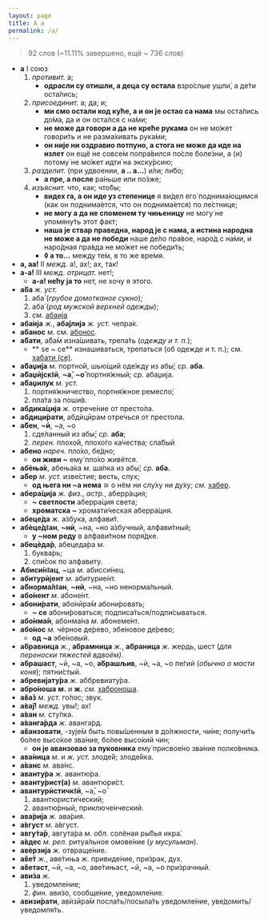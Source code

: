 ```yaml
---
layout: page
title: А а
permalink: /a/
---
```

> 92 слов (~11.11% завершено, ещё ~ 736 слов)

* <a name="aI" title="а" class="rs">**а**</a> I союз
  1. *противит.* а;
     * **одрасли су отишли, а деца су остала** взро́слые ушли́, а де́ти оста́лись;
  2. *присоединит.* а; да; и;
     * **ми смо остали код куће, а и он је остао са нама** мы оста́лись до́ма, да и он оста́лся с на́ми;
     * **не може да говори а да не креће рукама** он не мо́жет говори́ть и не разма́хивать рука́ми;
     * **он није ни оздравио потпуно, а стога не може да иде на излет** он ещё не совсе́м попра́вился по́сле боле́зни, а (и) потому́ не мо́жет идти́ на экску́рсию;
  3. *разделит.* (при удвоении, **а .. а...**) и́ли; ли́бо;
     * **а пре, а после** ра́ньше или по́зже;
  4. *изъяснит.* что, как; что́бы;
     * **видех га, а он иде уз степенице** я ви́дел его́ поднима́ющимся (как он поднима́ется, что он поднима́ется) по ле́стнице;
     * **не могу а да не споменем ту чињеницу** не могу́ не упомяну́ть этот факт;
     * **наша је ствар праведна, народ је с нама, а истина народна не може а да не победи** наше де́ло пра́вое, наро́д с на́ми, и наро́дная пра́вда не мо́жет не победи́ть;
     * **◊ а то...** между те́м, в то же вре́мя.
* <a name="aII" title="а" class="rs">**а, аа!**</a> II *межд.* а!, ах!; ах, так!
* <a name="aIII" title="а" class="rs">**а-а!**</a> III *межд.* *отрицат.* нет!;
  * **а-а! нећу ја то** нет, не хочу я этого.
* <a name="aba" title="аба" class="rs">**а̀ба**</a> *ж.* *уст.* 
  1. аба́ (*грубое домотканое сукно*);
  2. аба́ (*род мужской верхней одежд*ы);
  3. см. [абаија](/a/#abaija)
* <a name="abaija" title="абаија" class="rs">**аба́ија**</a> *ж.*, <a name="abajlija" title="абајлија" class="rs">**аба́јлија**</a> *ж.* *уст.* чепра́к. 
* **а̀банос** м. см. [абонос](/a/#abonos).
* <a name="abati" title="абати" class="rs">**а̏бати**</a>, <a name="abam" title="абам" class="rs">а̏ба̄м</a> изна́шивать, трепа́ть (*одежду и т. п.*); 
  * ** <a name="abati-" title="абати-" class="rs">se</a> ~ се** изнашиваться, трепаться (об одежде и т. п.); см. [хабати (се)](/h/#habati-se). 
* <a name="abadžija" title="абаџија" class="rs">**а̏баџија**</a> *м.* портно́й, шью́щий оде́жду из абы́; *ср.* **аба**. 
* <a name="abadžijski" title="абаџијски" class="rs">**а̏баџӣјскǁӣ**</a>, <a name="abadžijskia" title="абаџијскиа" class="rs">**~а̄**</a>, <a name="abadžijskio" title="абаџијскио" class="rs">**~о̄**</a> портня́жный; *ср.* абаџија. 
* <a name="abadžiluk" title="абаџилук" class="rs">**а̏баџилук**</a> *м.* *уст.* 
  1. портня́жничество, портня́жное ремесло́;
  2. пла́та за поши́в.
* <a name="abdikacija" title="абдикација" class="rs">**абдика́ција**</a> *ж.* отрече́ние от престо́ла. 
* <a name="abdicirati" title="абдицирати" class="rs">**абдици́рати**</a>, <a name="abdiciram" title="абдицирам" class="rs">абдѝцӣрам</a> отре́чься от престола.
* <a name="aben" title="абен" class="rs">**а̏бен**</a>, <a name="abeni" title="абени" class="rs">**~ӣ**</a>, <a name="abena" title="абена" class="rs">~а</a>, <a name="abeno" title="абено" class="rs">~о</a> 
  1. сде́ланный из абы́; *ср.* **аба**;
  2. *перен.* плохо́й, плохо́го ка́чества; сла́бый 
* <a title="" class="rs">**а̏бено**</a> *нареч.* пло́хо, бе́дно; 
  * **он живи ~** ему́ пло́хо живётся.
* <a name="abenjak" title="абењак" class="rs">**абѐња̄к**</a>, <a name="abenjaka" title="абењака" class="rs">абења́ка</a> *м.* ша́пка из абы́; *ср.* **аба.**
* <a name="aber" title="абер" class="rs">**а̏бер**</a> *м.* *уст.* изве́стие; весть, слух;
  * **од њега ни ~а нема** ≅ о нём ни слу́ху ни ду́ху; *см.* [хабер](/h/#haber). 
* <a name="aberacija" title="аберација" class="rs">**абера́ција**</a> *ж.* *физ.*, *астр.*, аберр́ация; 
  * **~ светлости** аберра́ция света;
  * **хроматска ~** хромати́ческая аберра́ция.
* <a name="abeceda" title="абецеда" class="rs">**абеце́да**</a> *ж.* а́збука, алфави́т.
* <a name="abecedan" title="абецедан" class="rs">**абѐце̄дǁан**</a>, <a name="abecedni" title="абецедни" class="rs">**~нӣ**</a>, <a name="abecedna" title="абецедна" class="rs">~на</a>, <a name="abecedno" title="абецедно" class="rs">~но</a> а́збучный, алфави́тный;
  * **у ~ном реду** в алфави́тном поря́дке. 
* <a name="abecedar" title="абецедар" class="rs">**абецѐда̄р**</a>, <a name="abecedara" title="абецедара" class="rs">абецеда́ра</a> *м.*
  1. буква́рь;
  2. спи́сок по алфавиту.
* <a name="Abisinac" title="Абисинац" class="rs">**Абиси́нǁац**</a>, <a name="Abisinca" title="Абисинца" class="rs">~ца</a> *м.* абисси́нец. 
* <a name="abiturijent" title="абитуријент" class="rs">**абитурѝјент**</a> *м.* абитурие́нт. 
* <a name="abnormalan" title="абнормалан" class="rs">**а̏бнорма̄лǁан**</a>, <a name="abnormalni" title="абнормални" class="rs">**~нӣ**</a>, <a name="abnormalna" title="абнормална" class="rs">~на</a>, <a name="abnormalno" title="абнормално" class="rs">~но</a> ненорма́льный. 
* <a name="abonent" title="абонент" class="rs">**або̀нент**</a> *м.* абоне́нт.
* <a name="abonirati" title="абонирати" class="rs">**абони́рати**</a>, <a name="aboniram" title="абонирам" class="rs">або̀нӣра̄м</a> абони́ровать; 
  * <a name="aboniram-se" title="абонирам-се" class="rs">**~ се**</a> абони́роваться; подписа́ться/подпи́сываться. 
* <a name="abonman" title="абонман" class="rs">**або̀нма̄н**</a>, <a name="abonmana" title="абонмана" class="rs">абонма́на</a> *м.* абонеме́нт.
* <a name="abonos" title="абонос" class="rs">**або̀нос**</a> *м.* чёрное де́рево, эбе́новое де́рево;
  * <a name="od-abonosa" title="ођабоноса" class="rs">**од ~а**</a> эбе́новый.
* <a name="abravnica" title="абравница" class="rs">**а̀бравница**</a> *ж.*, <a name="abramnica" title="абрамница" class="rs">**а̀брамница**</a> *ж.*, <a name="abranica" title="абраница" class="rs">**а̀браница**</a> *ж.* жердь, шест (*для переноски тяжестей вдвоём)*.
* <a name="abrašast" title="абрашаст" class="rs">**а̀брашаст**</a>, <a name="abrašasti" title="абрашасти" class="rs">~ӣ</a>, <a name="abrašasta" title="абрашаста" class="rs">~а</a>, <a name="abrašasto" title="абрашасто" class="rs">~о</a>, <a name="abrašljiv" title="абрашљив" class="rs">**а̀брашљив**</a>, <a name="abrašljivi" title="абрашљиви" class="rs">~ӣ</a>, <a name="abrašljiva" title="абрашљива" class="rs">~а</a>, <a name="abrašljivo" title="абрашљиво" class="rs">~о</a> пе́гий (*обычно о масти коня*); пятни́стый.
* <a name="abrevijatura" title="абревијатура" class="rs">**абревијату́ра**</a> *ж.* аббревиату́ра. 
* <a name="abronoša" title="аброноша" class="rs">**абро̀ноша**</a> **м.** и **ж.** *см.* [хаброноша](/h/#habronoša). 
* <a name="avaz" title="аваз" class="rs">**а̏ва̄з**</a> *м.* *уст.* го́лос; звук. 
* <a name="avaj" title="авај" class="rs">**а̀ва̄ј!**</a> *межд.* увы́!; ах!
* <a name="avan" title="аван" class="rs">**а̀ван**</a> *м.* сту́пка. 
* <a name="avangarda" title="авангарда" class="rs">**а̀ванга̄рда**</a> *ж.* аванга́рд.
* <a name="avanzovati" title="аванзовати" class="rs">**а̏ванзовати**</a>, <a name="avanzujem" title="аванзујем" class="rs">-зује̄м</a> быть повы́шенным в до́лжности, чи́не; получи́ть бо́лее высо́кое зва́ние, бо́лее высо́кий чин;
  * **он је аванзовао за пуковника** ему́ присвое́но зва́ние полко́вника. 
* <a name="avanica" title="аваница" class="rs">**ава̀ница**</a> *м.* и *ж.* *уст.* злоде́й; злоде́йка. 
* <a name="avans" title="аванс" class="rs">**а̀ванс**</a> *м.* ава̀нс.
* <a name="avantura" title="авантура" class="rs">**аванту̀ра**</a> *ж.* авантю́ра. 
* <a name="avanturist" title="авантурист" class="rs">**аванту̀рист(а)**</a> *м.* авантюри́ст. 
* <a name="avanturistički" title="авантуристички" class="rs">**авантурѝстичкǁӣ**</a>, <a name="avanturistička" title="авантуристичка" class="rs">~а̄</a>, <a name="avanturističko" title="авантуристичко" class="rs">~о̄</a>
  1. авантюристи́ческий;
  2. авантю́рный, приключе́нческий.
* <a name="avarija" title="аварија" class="rs">**ава́рија**</a> *ж.* ава́рия.
* <a name="avgust" title="август" class="rs">**а́вгуст**</a> *м.* а́вгуст. 
* <a name="avgutar" title="авгутар" class="rs">**авгу̀та̄р**</a>, <a name="avgutara" title="авгутара" class="rs">авгута́ра</a> *м.* *обл.* солёная ры́бья икра́. 
* <a name="avdes" title="авдес" class="rs">**а̀вдес**</a> *м.* *рел.* ритуа́льное омове́ние (*у мусульман*). 
* <a name="averzija" title="аверзија" class="rs">**авѐрзија**</a> *ж.* отвраще́ние. 
* <a name="avet" title="авет" class="rs">**а̏ве̄т**</a> *ж.*, <a name="avetinja" title="аветиња" class="rs">аве́тиња</a> *ж.* привиде́ние, при́зрак, дух. 
* <a name="avetast" title="аветаст" class="rs">**а̏ветаст**</a>, <a name="avetasti" title="аветасти" class="rs">~ӣ</a>, <a name="avetasta" title="аветаста" class="rs">~а</a>, <a name="avetasto" title="аветасто" class="rs">~о</a>, <a name="avetinjast" title="аветињаст" class="rs">аве́тињаст</a>, <a name="avetinjasti" title="аветињасти" class="rs">~ӣ</a>, <a name="avetinjasta" title="аветињаста" class="rs">~а</a>, <a name="avetinjasto" title="аветињасто" class="rs">~о</a> при́зрачный.
* <a name="aviza" title="авиза" class="rs">**ави́за**</a> *ж.* 
  1. уведомле́ние;
  2. *фин.* ави́зо, сообще́ние, уведомле́ние.
* <a name="avizirati" title="авизирати" class="rs">**авизи́рати**</a>, <a name="aviziram" title="авизирам" class="rs">авѝзӣра̄м</a> посла́ть/посыла́ть уведомле́ние, уве́домить/уведомля́ть.
